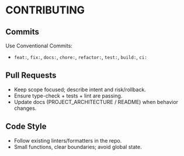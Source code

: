 # CONTRIBUTING

## Commits
Use Conventional Commits:
- `feat:`, `fix:`, `docs:`, `chore:`, `refactor:`, `test:`, `build:`, `ci:`

## Pull Requests
- Keep scope focused; describe intent and risk/rollback.
- Ensure type-check + tests + lint are passing.
- Update docs (PROJECT_ARCHITECTURE / README) when behavior changes.

## Code Style
- Follow existing linters/formatters in the repo.
- Small functions, clear boundaries; avoid global state.
